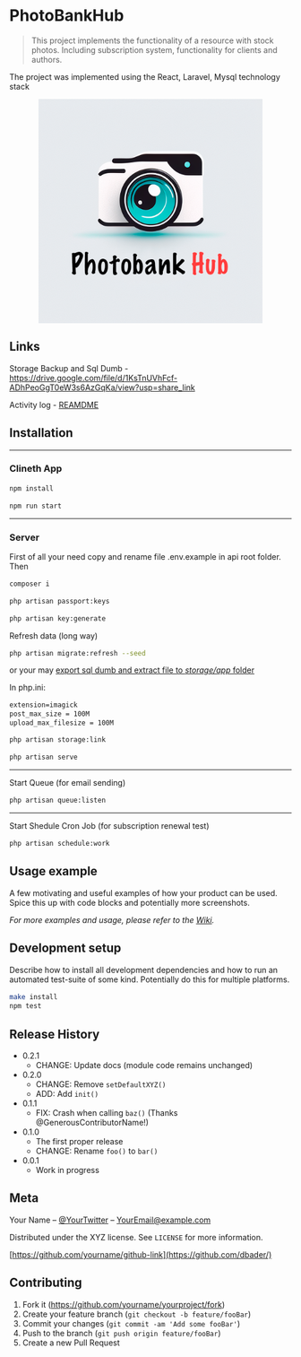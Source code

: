 # PhotoBankHub
> This project implements the functionality of a resource with stock photos. Including subscription system, functionality for clients and authors.


The project was implemented using the React, Laravel, Mysql technology stack


<img src="assets/logo/logo_with_lable.png" alt="Markdownify" width="400" style="max-width: 100%; display: block; margin: 0 auto;">


## Links 

Storage Backup and Sql Dumb - https://drive.google.com/file/d/1KsTnUVhFcf-ADhPeoGgT0eW3s6AzGqKa/view?usp=share_link

Activity log - [REAMDME](/api/README.md)

## Installation

---
### Clineth App


```sh 
npm install 
```

```sh 
npm run start 
```

--- 

### Server

First of all your need copy and rename file .env.example in api  root folder.
<br />
Then 


```sh
composer i
```

```sh
php artisan passport:keys
```

```sh 
php artisan key:generate
```

Refresh data (long way)
```sh 
php artisan migrate:refresh --seed 
```
or your may [export sql dumb and extract file to <i>storage/app</i> folder](https://drive.google.com/file/d/1KsTnUVhFcf-ADhPeoGgT0eW3s6AzGqKa/view?usp=share_link) 


In php.ini: 

```
extension=imagick
post_max_size = 100M
upload_max_filesize = 100M
```

```sh
php artisan storage:link
```

```sh
php artisan serve
```


--- 
Start Queue (for email sending)
```sh
php artisan queue:listen 
```
--- 
Start Shedule Cron Job (for subscription renewal test)
```sh
php artisan schedule:work 
```


## Usage example

A few motivating and useful examples of how your product can be used. Spice this up with code blocks and potentially more screenshots.

_For more examples and usage, please refer to the [Wiki][wiki]._

## Development setup

Describe how to install all development dependencies and how to run an automated test-suite of some kind. Potentially do this for multiple platforms.

```sh
make install
npm test
```

## Release History

* 0.2.1
    * CHANGE: Update docs (module code remains unchanged)
* 0.2.0
    * CHANGE: Remove `setDefaultXYZ()`
    * ADD: Add `init()`
* 0.1.1
    * FIX: Crash when calling `baz()` (Thanks @GenerousContributorName!)
* 0.1.0
    * The first proper release
    * CHANGE: Rename `foo()` to `bar()`
* 0.0.1
    * Work in progress

## Meta

Your Name – [@YourTwitter](https://twitter.com/dbader_org) – YourEmail@example.com

Distributed under the XYZ license. See ``LICENSE`` for more information.

[https://github.com/yourname/github-link](https://github.com/dbader/)

## Contributing

1. Fork it (<https://github.com/yourname/yourproject/fork>)
2. Create your feature branch (`git checkout -b feature/fooBar`)
3. Commit your changes (`git commit -am 'Add some fooBar'`)
4. Push to the branch (`git push origin feature/fooBar`)
5. Create a new Pull Request

<!-- Markdown link & img dfn's -->
[npm-image]: https://img.shields.io/npm/v/datadog-metrics.svg?style=flat-square
[npm-url]: https://npmjs.org/package/datadog-metrics
[npm-downloads]: https://img.shields.io/npm/dm/datadog-metrics.svg?style=flat-square
[travis-image]: https://img.shields.io/travis/dbader/node-datadog-metrics/master.svg?style=flat-square
[travis-url]: https://travis-ci.org/dbader/node-datadog-metrics
[wiki]: https://github.com/yourname/yourproject/wiki
